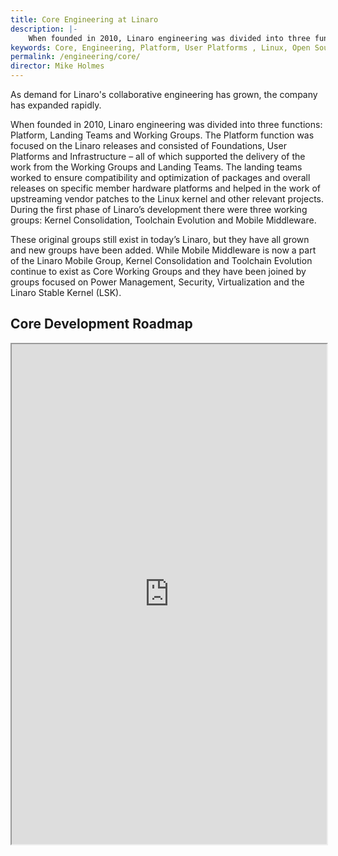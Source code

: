 ```yaml
---
title: Core Engineering at Linaro
description: |-
    When founded in 2010, Linaro engineering was divided into three functions - Platform, Landing Teams and Working Groups.
keywords: Core, Engineering, Platform, User Platforms , Linux, Open Source, hardware platforms, upstreaming, Linux kernel, Toolchain, Mobile Middleware
permalink: /engineering/core/
director: Mike Holmes
---
```

As demand for Linaro's collaborative engineering has grown, the company has expanded rapidly.

When founded in 2010, Linaro engineering was divided into three functions: Platform, Landing Teams and Working Groups. The Platform function was focused on the Linaro releases and consisted of Foundations, User Platforms and Infrastructure – all of which supported the delivery of the work from the Working Groups and Landing Teams. The landing teams worked to ensure compatibility and optimization of packages and overall releases on specific member hardware platforms and helped in the work of upstreaming vendor patches to the Linux kernel and other relevant projects. During the first phase of Linaro’s development there were three working groups: Kernel Consolidation, Toolchain Evolution and Mobile Middleware.

These original groups still exist in today’s Linaro, but they have all grown and new groups have been added. While Mobile Middleware is now a part of the Linaro Mobile Group, Kernel Consolidation and Toolchain Evolution continue to exist as Core Working Groups and they have been joined by groups focused on Power Management, Security, Virtualization and the Linaro Stable Kernel (LSK).

## Core Development Roadmap

<iframe src="https://eu.roadmunk.com/publish/aa3dadfda2f77f43c539cc853246a801be9858b1" width="100%" height="800px"></iframe>